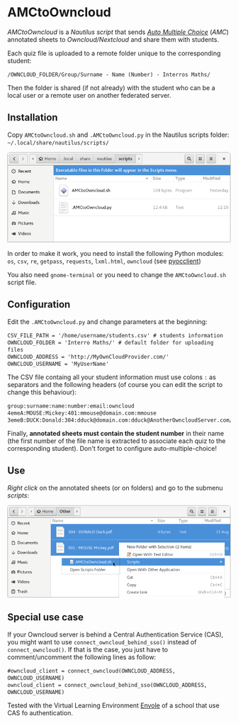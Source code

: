 # AMCtoOwncloud
*AMCtoOwncloud* is a *Nautilus script* that sends *[Auto Multiple Choice](http://auto-multiple-choice.net/)* (*AMC*) annotated sheets to *Owncloud/Nextcloud* and share them with students.

Each quiz file is uploaded to a remote folder unique to the corresponding student:

    /OWNCLOUD_FOLDER/Group/Surname - Name (Number) - Interros Maths/
    
Then the folder is shared (if not already) with the student who can be a local user or a remote user on another federated server.

## Installation
Copy `AMCtoOwncloud.sh` and `.AMCtoOwncloud.py` in the Nautilus scripts folder: `~/.local/share/nautilus/scripts/`

<img src="/docs/InstallingScript.png" width="600x">

In order to make it work, you need to install the following Python modules:
`os`, `csv`, `re`, `getpass`, `requests`, `lxml.html`, `owncloud` (see [pyocclient](https://github.com/owncloud/pyocclient))

You also need `gnome-terminal` or you need to change the `AMCtoOwncloud.sh` script file.

## Configuration

Edit the `.AMCtoOwncloud.py` and change parameters at the beginning:
    
    CSV_FILE_PATH = '/home/username/students.csv' # students information
    OWNCLOUD_FOLDER = 'Interro Maths/' # default folder for uploading files
    OWNCLOUD_ADDRESS = 'http://MyOwnCloudProvider.com/'
    OWNCLOUD_USERNAME = 'MyUserName'
    
The CSV file containg all your student information must use colons `:` as separators and the following headers (of course you can edit the script to change this behaviour):

    group:surname:name:number:email:owncloud
    4emeA:MOUSE:Mickey:401:mmouse@domain.com:mmouse
    3emeB:DUCK:Donald:304:dduck@domain.com:dduck@AnotherOwncloudServer.com/owncloud
    
Finally, **annotated sheets must contain the student number** in their name
(the first number of the file name is extracted to associate each quiz to the corresponding student). Don't forget to configure auto-multiple-choice!
    
## Use
*Right click* on the annotated sheets (or on folders) and go to the submenu *scripts*:

<img src="/docs/UsingScript.png" width="600x">

## Special use case
If your Owncloud server is behind a Central Authentication Service (CAS), you might want to use `connect_owncloud_behind_sso()` instead of `connect_owncloud()`.
If that is the case, you just have to comment/uncomment the following lines as follow:

    #owncloud_client = connect_owncloud(OWNCLOUD_ADDRESS, OWNCLOUD_USERNAME)
    owncloud_client = connect_owncloud_behind_sso(OWNCLOUD_ADDRESS, OWNCLOUD_USERNAME)
    
Tested with the Virtual Learning Environment [Envole](https://envole.ac-dijon.fr) of a school that use CAS fo authentication.
